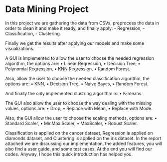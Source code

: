 # Data Mining Project

In this project we are gathering the data from CSVs, preprocess the data in order to clean it and make it ready, and finally apply: 
      - Regression, 
      - Classification, 
      - Clustering. 
      
Finally we get the results after applying our models and make some visualizations.

A GUI is implemented to allow the user to choose the needed regression algorithm, the options are:
    • Linear Regression,
    • Decision Tree,
    • Polynomial Regression,
    • KNN Regression,
    • Random Forest.
    
Also, allow the user to choose the needed classification algorithm, the options are:
    • KNN,
    • Decision Tree,
    • Naive Bayes,
    • Random Forest.
    
And finally the only implemented clustring algorithm is:
    • K-means.

The GUI also allow the user to choose the way dealing with the missing values, options are:
    • Drop,
    • Replace with Mean,
    • Replace with Mode.
    
Also, the GUI allow the user to choose the scaling methods, options are:
    • Standard Scaler,
    • MinMax Scaler,
    • MaxScaler,
    • Robust Scaler.

Classification is applied on the cancer dataset, Regression is applied on diamonds dataset, and Clustering is applied on the iris dataset. 
In the report attached we are discussing our implementation, the added features, you will also find a user guide, and some test cases. 
At the end you will find our codes. Anyway, I hope this quick introduction has helped you.
